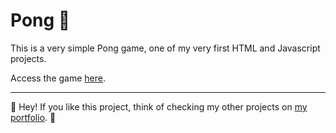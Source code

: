 # Pong 🏓

This is a very simple Pong game, one of my very first HTML and Javascript projects.

Access the game [here](https://nicopatech.github.io/pong).

---

👋 Hey! If you like this project, think of checking my other projects on [my portfolio](http://nicopatsch.github.io/portfolio). 👋